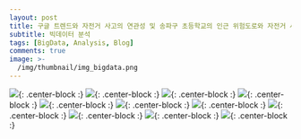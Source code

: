 ```yaml
---
layout: post
title: 구글 트렌드와 자전거 사고의 연관성 및 송파구 초등학교의 인근 위험도로와 자전거 사고의 연관성
subtitle: 빅데이터 분석
tags: [BigData, Analysis, Blog]
comments: true
image: >-
  /img/thumbnail/img_bigdata.png
---
```


![](/img/posts/post-4/001.jpg){: .center-block :}
![](/img/posts/post-4/002.jpg){: .center-block :}
![](/img/posts/post-4/003.jpg){: .center-block :}
![](/img/posts/post-4/004.jpg){: .center-block :}
![](/img/posts/post-4/005.jpg){: .center-block :}
![](/img/posts/post-4/006.jpg){: .center-block :}
![](/img/posts/post-4/007.jpg){: .center-block :}
![](/img/posts/post-4/008.jpg){: .center-block :}
![](/img/posts/post-4/009.jpg){: .center-block :}
![](/img/posts/post-4/010.jpg){: .center-block :}
![](/img/posts/post-4/011.jpg){: .center-block :}
